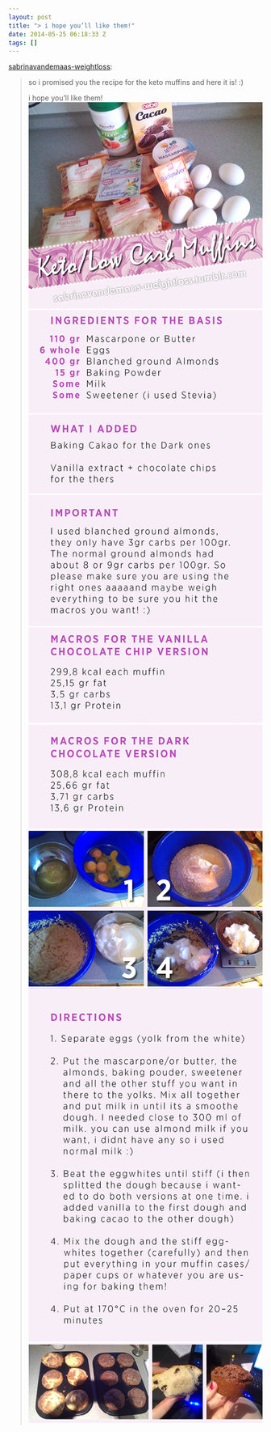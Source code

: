 ```yaml
---
layout: post
title: "> i hope you’ll like them!"
date: 2014-05-25 06:18:33 Z
tags: []
---
```

[sabrinavandemaas-weightloss](http://sabrinavandemaas-weightloss.tumblr.com/post/86488377032/so-i-promised-you-the-recipe-for-the-keto-muffins):

> so i promised you the recipe for the keto muffins and here it is! :)
> 
> i hope you’ll like them!
![](/media/2014/05/86768010534_0.png)
![](/media/2014/05/86768010534_1.png)
![](/media/2014/05/86768010534_2.png)
![](/media/2014/05/86768010534_3.png)
![](/media/2014/05/86768010534_4.png)
![](/media/2014/05/86768010534_5.png)
![](/media/2014/05/86768010534_6.png)
![](/media/2014/05/86768010534_7.png)
![](/media/2014/05/86768010534_8.png)
